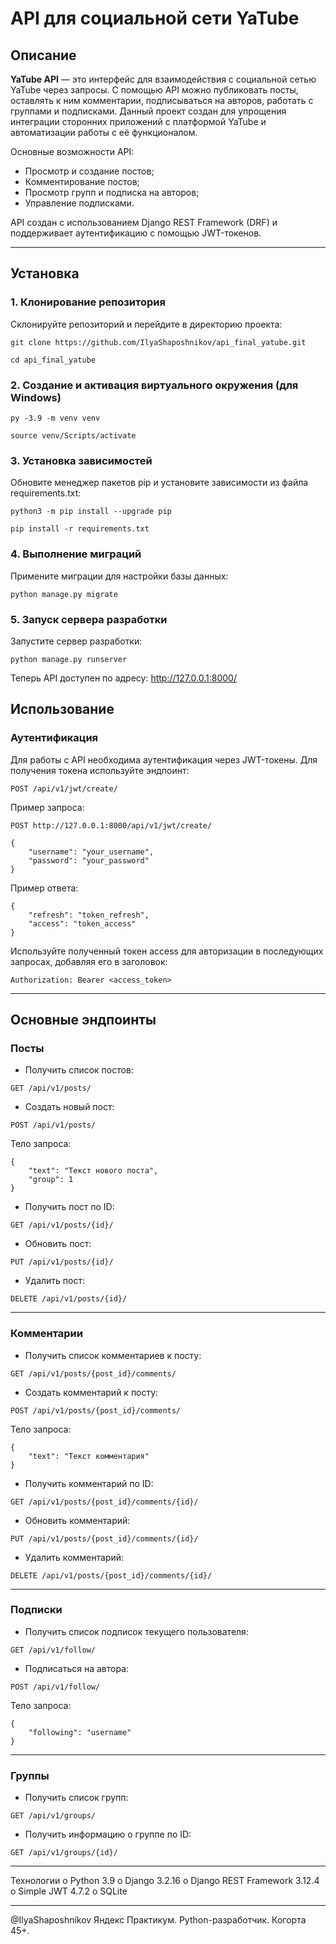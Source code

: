 # API для социальной сети YaTube

## Описание

**YaTube API** — это интерфейс для взаимодействия с социальной сетью YaTube через запросы. С помощью API можно публиковать посты, оставлять к ним комментарии, подписываться на авторов, работать с группами и подписками. Данный проект создан для упрощения интеграции сторонних приложений с платформой YaTube и автоматизации работы с её функционалом.

Основные возможности API:
- Просмотр и создание постов;
- Комментирование постов;
- Просмотр групп и подписка на авторов;
- Управление подписками.

API создан с использованием Django REST Framework (DRF) и поддерживает аутентификацию с помощью JWT-токенов.

---

## Установка

### 1. Клонирование репозитория

Склонируйте репозиторий и перейдите в директорию проекта:

`git clone https://github.com/IlyaShaposhnikov/api_final_yatube.git`

`cd api_final_yatube`
### 2. Создание и активация виртуального окружения (для Windows)

`py -3.9 -m venv venv`

`source venv/Scripts/activate`
### 3. Установка зависимостей
Обновите менеджер пакетов pip и установите зависимости из файла requirements.txt:

`python3 -m pip install --upgrade pip`

`pip install -r requirements.txt`
### 4. Выполнение миграций
Примените миграции для настройки базы данных:

`python manage.py migrate`
### 5. Запуск сервера разработки
Запустите сервер разработки:

`python manage.py runserver`

Теперь API доступен по адресу: <http://127.0.0.1:8000/>

## Использование
### Аутентификация
Для работы с API необходима аутентификация через JWT-токены. Для получения токена используйте эндпоинт:

`POST /api/v1/jwt/create/`

Пример запроса:

`POST http://127.0.0.1:8000/api/v1/jwt/create/`
```
{
    "username": "your_username",
    "password": "your_password"
}
```
Пример ответа:
```
{
    "refresh": "token_refresh",
    "access": "token_access"
}
```
Используйте полученный токен access для авторизации в последующих запросах, добавляя его в заголовок:

`Authorization: Bearer <access_token>`

---

## Основные эндпоинты
### Посты
- Получить список постов:

`GET /api/v1/posts/`

- Создать новый пост:

`POST /api/v1/posts/`

Тело запроса:
```
{
    "text": "Текст нового поста",
    "group": 1
}
```
- Получить пост по ID:

`GET /api/v1/posts/{id}/`

- Обновить пост:

`PUT /api/v1/posts/{id}/`

- Удалить пост:

`DELETE /api/v1/posts/{id}/`


---

### Комментарии
- Получить список комментариев к посту:

`GET /api/v1/posts/{post_id}/comments/`

- Создать комментарий к посту:

`POST /api/v1/posts/{post_id}/comments/`

Тело запроса:
```
{
    "text": "Текст комментария"
}
```
- Получить комментарий по ID:

`GET /api/v1/posts/{post_id}/comments/{id}/`

- Обновить комментарий:

`PUT /api/v1/posts/{post_id}/comments/{id}/`

- Удалить комментарий:

`DELETE /api/v1/posts/{post_id}/comments/{id}/`


---

### Подписки
- Получить список подписок текущего пользователя:

`GET /api/v1/follow/`

- Подписаться на автора:

`POST /api/v1/follow/`

Тело запроса:
```
{
    "following": "username"
}
```

---

### Группы
- Получить список групп:

`GET /api/v1/groups/`

- Получить информацию о группе по ID:

`GET /api/v1/groups/{id}/`

---

Технологии
o	Python 3.9
o	Django 3.2.16
o	Django REST Framework 3.12.4
o	Simple JWT 4.7.2
o	SQLite

---

@IlyaShaposhnikov
Яндекс Практикум. Python-разработчик. Когорта 45+.